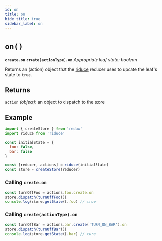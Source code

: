```yaml
---
id: on
title: on
hide_title: true
sidebar_label: on
---
```


# `on()`
**`create.on`**
**`create(actionType).on`**
*Appropriate leaf state: boolean*

Returns an (action) object that the [riduce](../README.md) reducer uses to update the leaf's state to `true`.

## Returns
`action` *(object)*: an object to dispatch to the store

## Example
```js
import { createStore } from 'redux'
import riduce from 'riduce'

const initialState = {
  foo: false,
  bar: false
}

const [reducer, actions] = riduce(initialState)
const store = createStore(reducer)
```

### Calling `create.on`
```js
const turnOffFoo = actions.foo.create.on
store.dispatch(turnOffFoo())
console.log(store.getState().foo) // true
```

### Calling `create(actionType).on`
```js
const turnOffBar = actions.bar.create('TURN_ON_BAR').on
store.dispatch(turnOffBar())
console.log(store.getState().bar) // ture
```